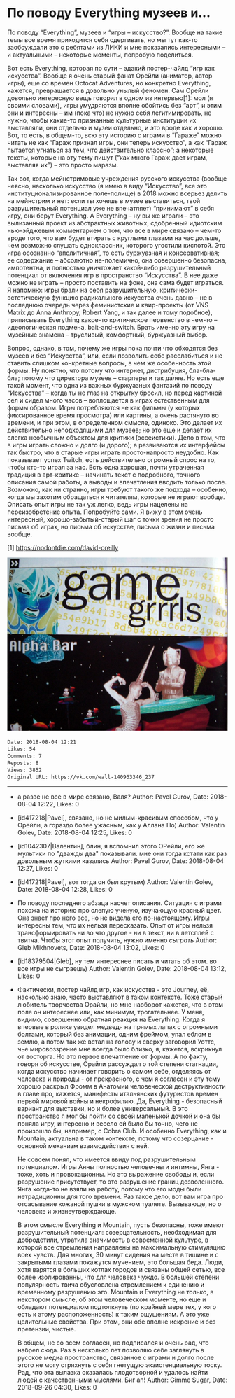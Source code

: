 # По поводу Everything музеев и...

По поводу “Everything”, музеев и “игры – искусство?”. Вообще на такие темы все время приходится себя одергивать, но мы тут как-то заобсуждали это с ребятами из ЛИКИ и мне показались интересными – и актуальными – некоторые моменты, попробую поделиться.

Вот есть Everything, которая по сути – эдакий постер-чайлд “игр как искусства”. Вообще я очень старый фанат Орейли (аниматор, автор игры), еще со времен Octocat Adventures, но конкретно Everything, кажется, превращается в довольно унылый феномен. Сам Орейли довольно интересную вещь говорил в одном из интервью[1]: мол (я своими словами), игры умудряются вполне обойтись без “арт”, и этим они и интересны – им (пока что) не нужно себя легитимировать, не нужно, чтобы какие-то признанные культурные институции их выставляли, они отдельно и музеи отдельно, и это вроде как и хорошо. Вот, то есть, в общем-то, всю эту историю с играми в “Гараже” можно читать не как “Гараж признал игры, они теперь искусство”, а как “Гараж пытается угнаться за тем, что действительно классно”; а некоторые тексты, которые на эту тему пишут (“как много Гараж дает играм, выставляя их”) – это просто маразм.

Так вот, когда мейнстримовые учреждения русского искусства (вообще неясно, насколько искусство (я имею в виду “Искусство”, все это институционализированное поле-полище) в 2018 можно всерьез делить на мейнстрим и нет: если ты хочешь в музее выставиться, твой разрушительный потенциал уже не впечатляет) “принимают” в себя игру, они берут Everything. А Everything – ну вы же играли – это вылизанный проект из абстрактных животных, сдобренный идиотским нью-эйджевым комментарием о том, что все в мире связано – чем-то вроде того, что вам будет втирать с круглыми глазами на час дольше, чем возможно слушать одноклассник, которого угостили кислотой. Это игра осознанно “аполитичная”, то есть буржуазная и консервативная; ее содержание – абсолютно не-полемично, она совершенно безопасна, импотентна, и полностью уничтожает какой-либо разрушительный потенциал от включения игр в пространство “Искусства”. В нее даже можно не играть – просто поставить на фоне, она сама будет играться. Я напомню: игры брали на себя разрушительную, критически-эстетическую функцию радикального искусства очень давно – не в последнюю очередь через феминистские и квир-проекты (от VNS Matrix до Anna Anthropy, Robert Yang, и так далее и тому подобное), приписывать Everything какое-то критическое первенство в чем-то – идеологическая подмена, bait-and-switch. Брать именно эту игру на музейные знамена – трусливый, комфортный, буржуазный выбор.

Вопрос, однако, в том, почему же игры пока почти что обходятся без музеев и без “Искусства”, или, если позволить себе расслабиться и не ставить слишком конкретные вопросы, в чем же особенность этой формы. Ну понятно, что потому что интернет, дистрибуция, бла-бла-бла; потому что директора музеев – старперы и так далее. Но есть еще такой момент, что одна из важных буржуазных фантазий по поводу “Искусства” – когда ты не глаз на открытку бросил, но перед картиной сел и сидел много часов – воплощается в играх естественным для формы образом. Игры потребляются не как фильмы (у которых фиксированное время просмотра) или картины, а очень растянуто во времени, и при этом, в определенном смысле, одиноко. Это делает их действительно неподходящими для музеев; но это еще и делает их слегка необычным объектом для критики (эссеистики). Дело в том, что в игры играть сложно и долго (и дорого); а развиваются их интерфейсы так быстро, что в старые игры играть просто-напросто неудобно. Как показывает успех Twitch, есть действительно огромный спрос на то, чтобы кто-то играл за нас. Есть одна хорошая, почти утраченная традиция в арт-критике – начинать текст с подробного, точного описания самой работы, а выводы и впечатления вводить только после. Возможно, как ни странно, игры требуют такого же подхода – особенно, когда мы захотим обращаться к читателям, которые не играют вообще. Описать опыт игры не так уж легко, ведь игры нацелены на переизобретение опыта. Попробуйте сами. Я вижу в этом очень интересный, хорошо-забытый-старый шаг с точки зрения не просто письма об играх, но письма об искусстве, письма о жизни и письма вообще.

[1] https://nodontdie.com/david-oreilly

![](attachments/456239078.jpg)

    Date: 2018-08-04 12:21
    Likes: 54
    Comments: 7
    Reposts: 8
    Views: 3852
    Original URL: https://vk.com/wall-140963346_237



--------------------

  * а разве не все в мире связано, Валя?
    Author: Pavel Gurov, Date: 2018-08-04 12:22, Likes: 0


  * [id417218|Pavel], связано, но не милым-красивым способом, что у Орейли, а гораздо более ужасным, как у Аллана По)
    Author: Valentin Golev, Date: 2018-08-04 12:25, Likes: 0


  * [id1042307|Валентин], блин, я вспомнил этого ОРейли, его же мультики по "дважды два" показывали. мне они тогда кстати как раз довольным жуткими казались
    Author: Pavel Gurov, Date: 2018-08-04 12:27, Likes: 0


  * [id417218|Pavel], вот тогда он был крутым)
    Author: Valentin Golev, Date: 2018-08-04 12:28, Likes: 0


  * По поводу последнего абзаца насчет описания. Ситуация с играми похожа на историю про слепую ученую, изучающую красный цвет. Она знает про него все, но не видела его по-настоящему.
    Игры интересны тем, что их нельзя пересказать. Опыт от игры нельзя трансформировать ни во что другое - ни в текст, ни в летсплей с твитча. Чтобы этот опыт получить, нужно именно _сыграть_
    Author: Gleb Mikhnovets, Date: 2018-08-04 13:02, Likes: 0


  * [id18379504|Gleb], ну тем интереснее писать и читать об этом. во все игры не сыграешь)
    Author: Valentin Golev, Date: 2018-08-04 13:12, Likes: 0


  * Фактически, постер чайлд игр, как искусства - это Journey, её, насколько знаю, часто выставляют в таком контексте. Тоже старый любитель творчества Орайли, но мне наоборот кажется, что в этом поле он интереснее или, как минимум, трогательнее. У меня, видимо, совершенно обратная реакция на Everything. Когда я впервые в ролике увидел медведя на прямых лапах с огромными болтами, который без анимации, одним фреймом, упал еблом в землю, а потом так же встал на голову и сверху заговорил Уоттс, чье мировоззрение мне всегда было близко, я, кажется, вскрикнул от восторга. Но это первое впечатление от формы. А по факту, говоря об искусстве, Орайли рассуждал о той степени стагнации, когда искусство начинает говорить о самом себе, отделяясь от человека и природы - от прекрасного, с чем я согласен и эту тему хорошо раскрыл Фромм в Анатомии человеческой деструктивности в главе про, кажется, манифесты итальянских футуристов времен первой мировой войны и некрофилию. 
    Да, Everything - безопасный вариант для выставки, но и более универсальный. В это пространство я мог бы пойти со своей маленькой дочкой и она бы поняла игру, интересно и весело ей было бы точно, чего не произошло бы, например, с Cobra Club. И особенно Everything, как и Mountain, актуальна в таком контексте, потому что созерцание - основной механизм взаимодействия с ней.
    
    Не совсем понял, что имеется ввиду под разрушительным потенциалом. Игры Анны полностью человечны и интимны, Янга - тоже, хоть и провокационны. Но это выражение свободы и, если разрушение присутствует, то это разрушение границ дозволенного. Янга когда-то не взяли на работу, потому что его моды были нетрадиционны для того времени. Раз такое дело, вот вам игра про отсасывание кожаной пушки в мужском туалете. Вызывающе, но о человеке и жизнеутверждающе.
    
    В этом смысле Everything и Mountain, пусть безопасны, тоже имеют разрушительный потенциал: созерцательность, необходимая для добродетили, утратила значимость в современной культуре, в которой все стремления направлены на максимальную стимуляцию всех чувств. Для многих, 30 минут сидения на месте в тишине и с закрытыми глазами покажутся мучением, это большая беда. Люди, хотя варятся в больших котлах городов и связаны общей сетью, все более изолированны, что для человека чуждо. В большей степени популярность твича обусловлена стремлением к единению и временному разрушению эго. Mountain и Everything не только, в некотором смысле, об этом человеческом моменте, но еще и обладают потенциалом подтолкнуть (по крайней мере тех, у кого есть к этому расположенность) к таким ощущениям. А это уже целительные свойства. При этом, они обе вполне искрение и без претензии, чистые.
    
    В общем, не со всем согласен, но подписался и очень рад, что набрел сюда. Раз в несколько лет позволяю себе заглянуть в русское медиа пространство, связанное с играми и долго после этого не могу стряхнуть с себя гнетущую экзистенциальную тоску. Рад, что эта вылазка оказалась плодотворной и удалось найти людей с качественными мыслями.
    Биг ап!
    Author: Gimme Sugar, Date: 2018-09-26 04:30, Likes: 0

